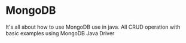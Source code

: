 # MongoDB
It's all about how to use MongoDB use in java.
All CRUD operation with basic examples using MongoDB Java Driver
